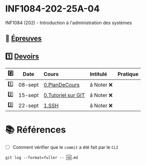 # INF1084-202-25A-04
INF1084 (202) - Introduction à l'administration des systèmes

## :date: [Épreuves](.epreuves)

## :one: [Devoirs](Devoirs)

|:hash: | Date   | Cours                      | Intitulé                            |  Pratique                                                     |
|-------|--------|:---------------------------|:------------------------------------|:--------------------------------------------------------------|
| :one:   |08-sept| [0.PlanDeCours](0.PlanDeCours/.scripts/Participation.md)       | â Noter :x: |
| :two:   |15-sept| [0.Tutoriel sur GIT](.scripts/Participation.md)       | â Noter :x: |
| :three: |22-sept| [1.SSH](1.SSH/.scripts/Participation.md)       | â Noter :x: |


# :books: Références

- [ ] Comment vérifier que le `commit` a été fait par le `CLI`
      
`git log --format=fuller -- `:id:`.md`
